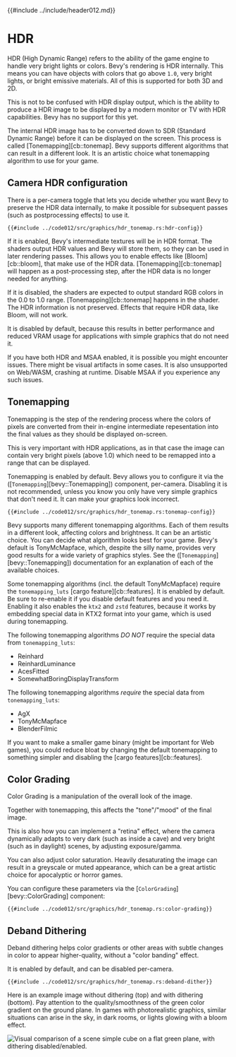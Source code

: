 {{#include ../include/header012.md}}

# HDR

HDR (High Dynamic Range) refers to the ability of the game engine to handle
very bright lights or colors. Bevy's rendering is HDR internally. This means
you can have objects with colors that go above `1.0`, very bright lights,
or bright emissive materials. All of this is supported for both 3D and 2D.

This is not to be confused with HDR display output, which is the ability to
produce a HDR image to be displayed by a modern monitor or TV with HDR
capabilities. Bevy has no support for this yet.

The internal HDR image has to be converted down to SDR (Standard Dynamic
Range) before it can be displayed on the screen. This process is called
[Tonemapping][cb::tonemap]. Bevy supports different algorithms that can
result in a different look. It is an artistic choice what tonemapping
algorithm to use for your game.

## Camera HDR configuration

There is a per-camera toggle that lets you decide whether you want Bevy to
preserve the HDR data internally, to make it possible for subsequent passes
(such as postprocessing effects) to use it.

```rust,no_run,noplayground
{{#include ../code012/src/graphics/hdr_tonemap.rs:hdr-config}}
```

If it is enabled, Bevy's intermediate textures will be in HDR format. The
shaders output HDR values and Bevy will store them, so they can be used in later
rendering passes. This allows you to enable effects like [Bloom][cb::bloom],
that make use of the HDR data. [Tonemapping][cb::tonemap] will happen as a
post-processing step, after the HDR data is no longer needed for anything.

If it is disabled, the shaders are expected to output standard RGB colors in
the 0.0 to 1.0 range. [Tonemapping][cb::tonemap] happens in the shader. The
HDR information is not preserved. Effects that require HDR data, like Bloom,
will not work.

It is disabled by default, because this results in better performance and
reduced VRAM usage for applications with simple graphics that do not need it.

If you have both HDR and MSAA enabled, it is possible you might encounter
issues. There might be visual artifacts in some cases. It is also unsupported on
Web/WASM, crashing at runtime. Disable MSAA if you experience any such issues.

## Tonemapping

Tonemapping is the step of the rendering process where the colors of pixels are
converted from their in-engine intermediate repesentation into the final values
as they should be displayed on-screen.

This is very important with HDR applications, as in that case the image can
contain very bright pixels (above 1.0) which need to be remapped into a range
that can be displayed.

Tonemapping is enabled by default. Bevy allows you to configure it via the
([`Tonemapping`][bevy::Tonemapping]) component, per-camera. Disabling it is not
recommended, unless you know you only have very simple graphics that don't need
it. It can make your graphics look incorrect.

```rust,no_run,noplayground
{{#include ../code012/src/graphics/hdr_tonemap.rs:tonemap-config}}
```

Bevy supports many different tonemapping algorithms. Each of them results in a
different look, affecting colors and brightness. It can be an artistic choice. You
can decide what algorithm looks best for your game. Bevy's default is TonyMcMapface,
which, despite the silly name, provides very good results for a wide variety of
graphics styles. See the ([`Tonemapping`][bevy::Tonemapping]) documentation for
an explanation of each of the available choices.

Some tonemapping algorithms (incl. the default TonyMcMapface) require the
`tonemapping_luts` [cargo feature][cb::features]. It is enabled by default. Be
sure to re-enable it if you disable default features and you need it. Enabling
it also enables the `ktx2` and `zstd` features, because it works by embedding
special data in KTX2 format into your game, which is used during tonemapping.

The following tonemapping algorithms *DO NOT* require the special data from
`tonemapping_luts`:
 - Reinhard
 - ReinhardLuminance
 - AcesFitted
 - SomewhatBoringDisplayTransform

The following tonemapping algorithms *require* the special data from `tonemapping_luts`:
 - AgX
 - TonyMcMapface
 - BlenderFilmic

If you want to make a smaller game binary (might be important for Web games),
you could reduce bloat by changing the default tonemapping to something
simpler and disabling the [cargo features][cb::features].

## Color Grading

Color Grading is a manipulation of the overall look of the image.

Together with tonemapping, this affects the "tone"/"mood" of the final image.

This is also how you can implement a "retina" effect, where the camera
dynamically adapts to very dark (such as inside a cave) and very bright
(such as in daylight) scenes, by adjusting exposure/gamma.

You can also adjust color saturation. Heavily desaturating the image can
result in a greyscale or muted appearance, which can be a great artistic
choice for apocalyptic or horror games.

You can configure these parameters via the [`ColorGrading`][bevy::ColorGrading]
component:

```rust,no_run,noplayground
{{#include ../code012/src/graphics/hdr_tonemap.rs:color-grading}}
```

## Deband Dithering

Deband dithering helps color gradients or other areas with subtle changes in
color to appear higher-quality, without a "color banding" effect.

It is enabled by default, and can be disabled per-camera.

```rust,no_run,noplayground
{{#include ../code012/src/graphics/hdr_tonemap.rs:deband-dither}}
```

Here is an example image without dithering (top) and with dithering (bottom).
Pay attention to the quality/smoothness of the green color gradient on the
ground plane. In games with photorealistic graphics, similar situations can
arise in the sky, in dark rooms, or lights glowing with a bloom effect.

![Visual comparison of a scene simple cube on a flat green plane, with dithering disabled/enabled.](/img/dithering.png)
